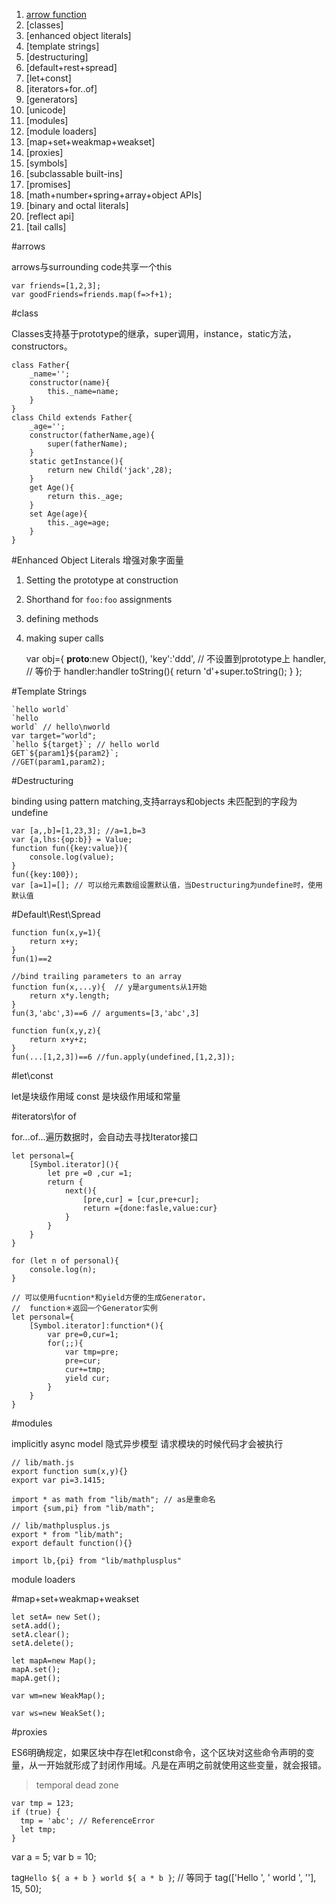 1. [arrow function](#arrows)
2. [classes]
3. [enhanced object literals]
4. [template strings]
5. [destructuring]
6. [default+rest+spread]
7. [let+const]
8. [iterators+for..of]
9. [generators]
10. [unicode]
11. [modules]
12. [module loaders]
13. [map+set+weakmap+weakset]
14. [proxies]
15. [symbols]
16. [subclassable built-ins]
17. [promises]
18. [math+number+spring+array+object APIs]
19. [binary and octal literals]
20. [reflect api]
21. [tail calls]

#arrows

arrows与surrounding code共享一个this

    var friends=[1,2,3];
    var goodFriends=friends.map(f=>f+1);
    
#class

Classes支持基于prototype的继承，super调用，instance，static方法，constructors。

    class Father{
        _name='';
        constructor(name){
            this._name=name;
        }
    }
    class Child extends Father{
        _age='';
        constructor(fatherName,age){
            super(fatherName);
        }
        static getInstance(){
            return new Child('jack',28);
        }
        get Age(){
            return this._age;
        }
        set Age(age){
            this._age=age;
        }
    }
    
#Enhanced Object Literals 增强对象字面量

1. Setting the prototype at construction
2. Shorthand for `foo:foo` assignments
3. defining methods
4. making super calls


    var obj={
        __proto__:new Object(),
        'key':'ddd', // 不设置到prototype上
        handler, // 等价于 handler:handler
        toString(){
            return 'd'+super.toString();
        }
    };
    
#Template Strings

    `hello world`
    `hello
    world` // hello\nworld
    var target="world";
    `hello ${target}`; // hello world
    GET`${param1}${param2}`;
    //GET(param1,param2);

#Destructuring

binding using pattern matching,支持arrays和objects
未匹配到的字段为undefine

    var [a,,b]=[1,23,3]; //a=1,b=3
    var {a,lhs:{op:b}} = Value;
    function fun({key:value}){
        console.log(value);
    }
    fun({key:100});
    var [a=1]=[]; // 可以给元素数组设置默认值，当Destructuring为undefine时，使用默认值
    
#Default\Rest\Spread

    function fun(x,y=1){
        return x+y;
    }
    fun(1)==2
    
    //bind trailing parameters to an array
    function fun(x,...y){  // y是arguments从1开始
        return x*y.length;
    }
    fun(3,'abc',3)==6 // arguments=[3,'abc',3]
    
    function fun(x,y,z){
        return x+y+z;
    }
    fun(...[1,2,3])==6 //fun.apply(undefined,[1,2,3]);
    
#let\const

let是块级作用域
const 是块级作用域和常量

#iterators\for of

for...of...遍历数据时，会自动去寻找Iterator接口
    
    let personal={
        [Symbol.iterator](){
            let pre =0 ,cur =1;
            return {
                next(){
                    [pre,cur] = [cur,pre+cur];
                    return ={done:fasle,value:cur}
                }
            }
        }
    }
    
    for (let n of personal){
        console.log(n);
    }
    
    // 可以使用fucntion*和yield方便的生成Generator，
    //  function＊返回一个Generator实例
    let personal={
        [Symbol.iterator]:function*(){
            var pre=0,cur=1;
            for(;;){
                var tmp=pre;
                pre=cur;
                cur+=tmp;
                yield cur;
            }
        }
    }

#modules

implicitly async model 隐式异步模型
请求模块的时候代码才会被执行

    // lib/math.js
    export function sum(x,y){}
    export var pi=3.1415;
    
    import * as math from "lib/math"; // as是重命名
    import {sum,pi} from "lib/math";
    
    // lib/mathplusplus.js
    export * from "lib/math";
    export default function(){}
    
    import lb,{pi} from "lib/mathplusplus"  
    
module loaders

#map+set+weakmap+weakset

    let setA= new Set();
    setA.add();
    setA.clear();
    setA.delete();
    
    let mapA=new Map();
    mapA.set();
    mapA.get();
    
    var wm=new WeakMap();
    
    var ws=new WeakSet();
    
#proxies

    
    
ES6明确规定，如果区块中存在let和const命令，这个区块对这些命令声明的变量，从一开始就形成了封闭作用域。凡是在声明之前就使用这些变量，就会报错。
    
>temporal dead zone

    var tmp = 123;
    if (true) {
      tmp = 'abc'; // ReferenceError
      let tmp;
    }
    
var a = 5;
var b = 10;

tag`Hello ${ a + b } world ${ a * b }`;
// 等同于
tag(['Hello ', ' world ', ''], 15, 50);
